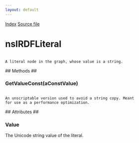 ```yaml
---
layout: default
---
```

<div id='links'><a href="../index.html">Index</a>
<a href="http://dxr.mozilla.org/mozilla-central/source/rdf/base/nsIRDFLiteral.idl">Source file</a>
</div>

# nsIRDFLiteral #
<code>  
A literal node in the graph, whose value is a string.  
  
</code>
## Methods ##

### GetValueConst(aConstValue) ###
<code>  
An unscriptable version used to avoid a string copy. Meant  
for use as a performance optimization.  
  
</code>
## Attributes ##

### Value ###
  
The Unicode string value of the literal.  
  
